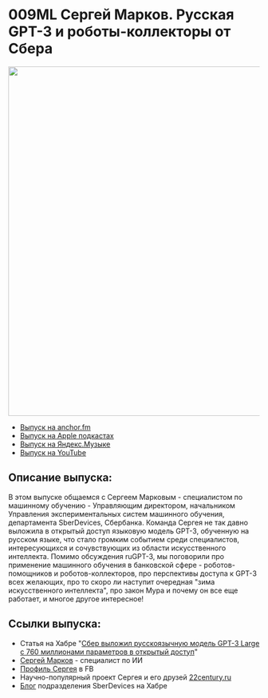 # 009ML Сергей Марков. Русская GPT-3 и роботы-коллекторы от Сбера

<img src="foto/SergeyMarkov.png" width="700"/>

- [Выпуск на anchor.fm](https://anchor.fm/kmsrus/episodes/009-ML-----GPT-3----elpviv)
- [Выпуск на Apple подкастах](https://podcasts.apple.com/ru/podcast/machine-learning-podcast/id1495052772?l=en&i=1000496632192)
- [Выпуск на Яндекс.Музыке](https://music.yandex.ru/album/9781458/track/73020896)
- [Выпуск на YouTube](https://youtu.be/kGv8G7AJkHM)

## Описание выпуска:

В этом выпуске общаемся с Сергеем Марковым - специалистом по машинному обучению - Управляющим директором, начальником Управления экспериментальных систем машинного обучения, департамента SberDevices, Сбербанка. Команда Сергея не так давно выложила в открытый доступ языковую модель GPT-3, обученную на русском языке, что стало громким событием среди специалистов, интересующихся и сочувствующих из области искусственного интеллекта. Помимо обсуждения ruGPT-3, мы поговорили про применение машинного обучения в банковской сфере - роботов-помощников и роботов-коллекторов, про перспективы доступа к GPT-3 всех желающих, про то скоро ли наступит очередная "зима искусственного интеллекта", про закон Мура и почему он все еще работает, и многое другое интересное!

## Ссылки выпуска:

- Статья на Хабре "[Сбер выложил русскоязычную модель GPT-3 Large с 760 миллионами параметров в открытый доступ](https://habr.com/ru/company/sberbank/blog/524522/)" 
- [Сергей Марков](https://markoff.science/?fbclid=IwAR0g-yMzuHrOs_XgG5N8wKiBmJcGSbB3xp2Zti_gUAFXux1jbuQ3viWMHw8) - специалист по ИИ
- [Профиль Сергея](https://www.facebook.com/sergei.markoff/) в FB
- Научно-популярный проект Сергея и его друзей [22century.ru](https://22century.ru/)
- [Блог](https://habr.com/ru/company/sberdevices/) подразделения SberDevices на Хабре
